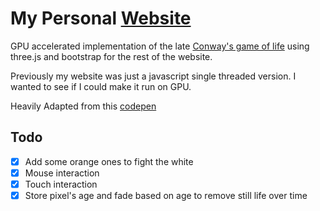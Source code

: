 # My Personal [Website](https://presalient.github.io)

GPU accelerated implementation of the late [Conway's game of life](https://en.wikipedia.org/wiki/Conway%27s_Game_of_Life) using three.js and bootstrap for the rest of the website.

Previously my website was just a javascript single threaded version. I wanted to see if I could make it run on GPU.

Heavily Adapted from this [codepen](https://codepen.io/asdfmario/pen/MBpVJJ)

## Todo

- [x] Add some orange ones to fight the white
- [x] Mouse interaction
- [x] Touch interaction
- [x] Store pixel's age and fade based on age to remove still life over time
